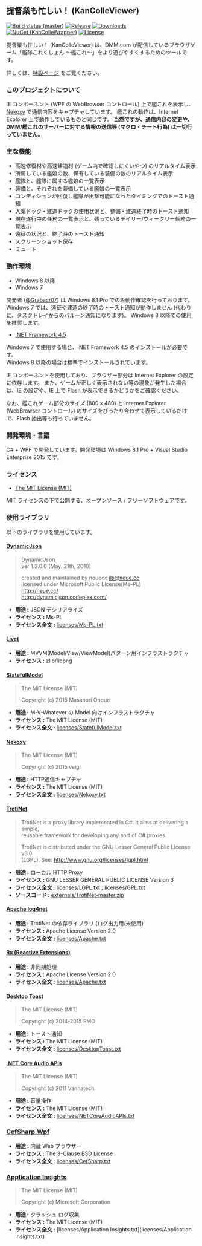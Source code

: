 ﻿提督業も忙しい！ (KanColleViewer)
--

[![Build status (master)](https://img.shields.io/appveyor/ci/Grabacr07/KanColleViewer.svg?style=flat-square)](https://ci.appveyor.com/project/Grabacr07/kancolleviewer)
[![Release](https://img.shields.io/github/release/Grabacr07/KanColleViewer.svg?style=flat-square)](https://github.com/Grabacr07/KanColleViewer/releases/latest)
[![Downloads](https://img.shields.io/github/downloads/Grabacr07/KanColleViewer/latest/total.svg?style=flat-square)](https://github.com/Grabacr07/KanColleViewer/releases/latest)
[![NuGet (KanColleWrapper)](https://img.shields.io/nuget/v/KanColleWrapper.svg?style=flat-square)](https://www.nuget.org/packages/KanColleWrapper/)
[![License](https://img.shields.io/github/license/Grabacr07/KanColleViewer.svg?style=flat-square)](https://github.com/Grabacr07/KanColleViewer/blob/develop/LICENSE.txt)


提督業も忙しい！ (KanColleViewer) は、DMM.com が配信しているブラウザゲーム「艦隊これくしょん ～艦これ～」をより遊びやすくするためのツールです。

詳しくは、[特設ページ](http://grabacr.net/kancolleviewer) をご覧ください。



### このプロジェクトについて

IE コンポーネント (WPF の WebBrowser コントロール) 上で艦これを表示し、[Nekoxy](https://github.com/veigr/Nekoxy) で通信内容をキャプチャしています。
艦これの動作は、Internet Explorer 上で動作しているものと同じです。
**当然ですが、通信内容の変更や、DMM/艦これのサーバーに対する情報の送信等 (マクロ・チート行為) は一切行っていません。**


### 主な機能

* 高速修復材や高速建造材 (ゲーム内で確認しにくいやつ) のリアルタイム表示
* 所属している艦娘の数、保有している装備の数のリアルタイム表示
* 艦隊と、艦隊に属する艦娘の一覧表示
* 装備と、それぞれを装備している艦娘の一覧表示
* コンディションが回復し艦隊が出撃可能になったタイミングでのトースト通知
* 入渠ドック・建造ドックの使用状況と、整備・建造終了時のトースト通知
* 現在遂行中の任務の一覧表示と、残っているデイリー/ウィークリー任務の一覧表示
* 遠征の状況と、終了時のトースト通知
* スクリーンショット保存
* ミュート



### 動作環境

* Windows 8 以降
* Windows 7

開発者 ([@Grabacr07](https://twitter.com/Grabacr07)) は Windows 8.1 Pro でのみ動作確認を行っております。
Windows 7 では、遠征や建造の終了時のトースト通知が動作しません (代わりに、タスクトレイからのバルーン通知になります)。 Windows 8 以降での使用を推奨します。

* [.NET Framework 4.5](http://www.microsoft.com/ja-jp/download/details.aspx?id=30653)

Windows 7 で使用する場合、.NET Framework 4.5 のインストールが必要です。  
Windows 8 以降の場合は標準でインストールされています。

IE コンポーネントを使用しており、ブラウザー部分は Internet Explorer の設定に依存します。 また、ゲームが正しく表示されない等の現象が発生した場合は、IE の設定や、IE 上で Flash が表示できるかどうかをご確認ください。

なお、艦これゲーム部分のサイズ (800 x 480) と Internet Explorer (WebBrowser コントロール) のサイズをぴったり合わせて表示しているだけで、Flash 抽出等も行っていません。



### 開発環境・言語

C# + WPF で開発しています。開発環境は Windows 8.1 Pro + Visual Studio Enterprise 2015 です。

### ライセンス

* [The MIT License (MIT)](LICENSE.txt)

MIT ライセンスの下で公開する、オープンソース / フリーソフトウェアです。

### 使用ライブラリ

以下のライブラリを使用しています。

#### [DynamicJson](http://dynamicjson.codeplex.com/)

> DynamicJson  
> ver 1.2.0.0 (May. 21th, 2010)
>
> created and maintained by neuecc <ils@neue.cc>  
> licensed under Microsoft Public License(Ms-PL)  
> http://neue.cc/  
> http://dynamicjson.codeplex.com/

* **用途 :** JSON デシリアライズ
* **ライセンス :** Ms-PL
* **ライセンス全文 :** [licenses/Ms-PL.txt](licenses/Ms-PL.txt)

#### [Livet](http://ugaya40.hateblo.jp/entry/Livet)

* **用途 :** MVVM(Model/View/ViewModel)パターン用インフラストラクチャ
* **ライセンス :** zlib/libpng

#### [StatefulModel](http://ugaya40.hateblo.jp/entry/StatefulModel)

> The MIT License (MIT)
>
> Copyright (c) 2015 Masanori Onoue

* **用途 :** M-V-Whatever の Model 向けインフラストラクチャ
* **ライセンス :** The MIT License (MIT)
* **ライセンス全文 :** [licenses/StatefulModel.txt](licenses/StatefulModel.txt)

#### [Nekoxy](https://github.com/veigr/Nekoxy)

> The MIT License (MIT)
>
> Copyright (c) 2015 veigr

* **用途 :** HTTP通信キャプチャ
* **ライセンス :** The MIT License (MIT)
* **ライセンス全文 :** [licenses/Nekoxy.txt](licenses/Nekoxy.txt)

#### [TrotiNet](https://github.com/krys-g/TrotiNet)

> TrotiNet is a proxy library implemented in C#. It aims at delivering a simple,  
> reusable framework for developing any sort of C# proxies.
>
> TrotiNet is distributed under the GNU Lesser General Public License v3.0  
> (LGPL). See: http://www.gnu.org/licenses/lgpl.html

* **用途 :** ローカル HTTP Proxy
* **ライセンス :** GNU LESSER GENERAL PUBLIC LICENSE Version 3
* **ライセンス全文 :** [licenses/LGPL.txt](licenses/LGPL.txt) , [licenses/GPL.txt](licenses/GPL.txt)
* **ソースコード :** [externals/TrotiNet-master.zip](externals/TrotiNet-master.zip)

#### [Apache log4net](https://logging.apache.org/log4net/)

* **用途 :** TrotiNet の依存ライブラリ (ログ出力用/未使用)
* **ライセンス :** Apache License Version 2.0
* **ライセンス全文 :** [licenses/Apache.txt](licenses/Apache.txt)

#### [Rx (Reactive Extensions)](https://rx.codeplex.com/)

* **用途 :** 非同期処理
* **ライセンス :** Apache License Version 2.0
* **ライセンス全文 :** [licenses/Apache.txt](licenses/Apache.txt)

#### [Desktop Toast](https://github.com/emoacht/DesktopToast)

> The MIT License (MIT)
>
> Copyright (c) 2014-2015 EMO

* **用途 :** トースト通知
* **ライセンス :** The MIT License (MIT)
* **ライセンス全文 :** [licenses/DesktopToast.txt](licenses/DesktopToast.txt)

#### [.NET Core Audio APIs](https://netcoreaudio.codeplex.com/)

> The MIT License (MIT)
>
> Copyright (c) 2011 Vannatech

* **用途 :** 音量操作
* **ライセンス :** The MIT License (MIT)
* **ライセンス全文 :** [licenses/NETCoreAudioAPIs.txt](licenses/NETCoreAudioAPIs.txt)

### [CefSharp.Wpf](http://cefsharp.github.io/)

* **用途 :** 内蔵 Web ブラウザー
* **ライセンス :** The 3-Clause BSD License
* **ライセンス全文 :** [licenses/CefSharp.txt](licenses/CefSharp.txt)

### [Application Insights](https://azure.microsoft.com/ja-jp/services/application-insights/)

> The MIT License (MIT)
> 
> Copyright (c) Microsoft Corporation

* **用途 :** クラッシュ ログ収集
* **ライセンス :** The MIT License (MIT)
* **ライセンス全文 :** [licenses/Application Insights.txt](licenses/Application Insights.txt)
